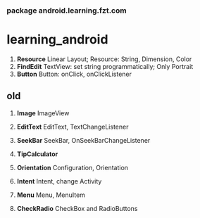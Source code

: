 ### package android.learning.fzt.com

# learning_android

1.  **Resource**      Linear Layout; Resource: String, Dimension, Color
1.  **FindEdit**      TextView: set string programmatically; Only Portrait
1.  **Button**        Button: onClick, onClickListener

## old


1.  **Image**         ImageView

1.  **EditText**      EditText, TextChangeListener
1.  **SeekBar**       SeekBar, OnSeekBarChangeListener
1.  **TipCalculator**
1.  **Orientation**   Configuration, Orientation
1.  **Intent**        Intent, change Activity
1.  **Menu**          Menu, MenuItem
1.  **CheckRadio**    CheckBox and RadioButtons
